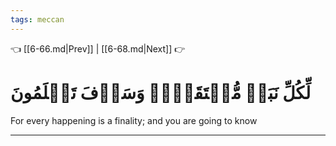 ```yaml
---
tags: meccan
---
```


👈 [[6-66.md|Prev]] | [[6-68.md|Next]] 👉

# لِّكُلِّ نَبَإٖ مُّسۡتَقَرّٞۚ وَسَوۡفَ تَعۡلَمُونَ

For every happening is a finality; and you are going to know

---

